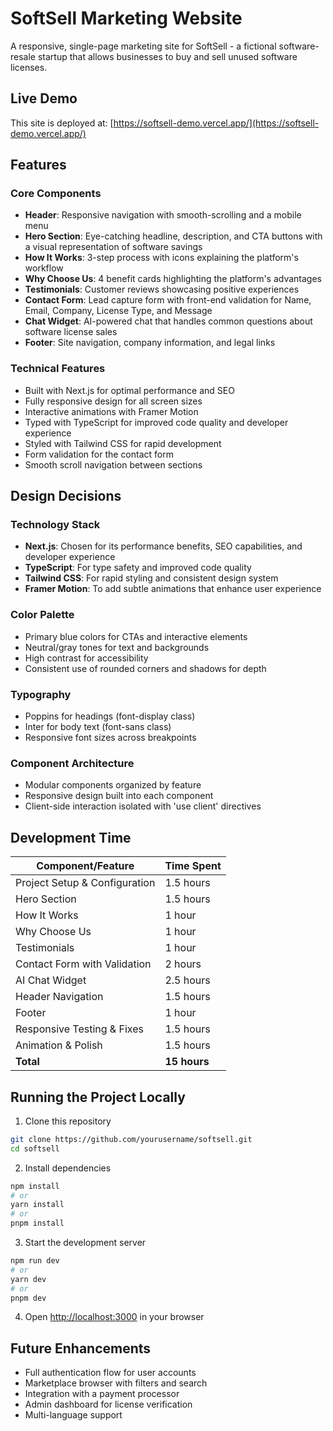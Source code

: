 # SoftSell Marketing Website

A responsive, single-page marketing site for SoftSell - a fictional software-resale startup that allows businesses to buy and sell unused software licenses.

## Live Demo

This site is deployed at: [https://softsell-demo.vercel.app/](https://softsell-demo.vercel.app/)

## Features

### Core Components
- **Header**: Responsive navigation with smooth-scrolling and a mobile menu
- **Hero Section**: Eye-catching headline, description, and CTA buttons with a visual representation of software savings
- **How It Works**: 3-step process with icons explaining the platform's workflow
- **Why Choose Us**: 4 benefit cards highlighting the platform's advantages
- **Testimonials**: Customer reviews showcasing positive experiences
- **Contact Form**: Lead capture form with front-end validation for Name, Email, Company, License Type, and Message
- **Chat Widget**: AI-powered chat that handles common questions about software license sales
- **Footer**: Site navigation, company information, and legal links

### Technical Features

- Built with Next.js for optimal performance and SEO
- Fully responsive design for all screen sizes
- Interactive animations with Framer Motion
- Typed with TypeScript for improved code quality and developer experience
- Styled with Tailwind CSS for rapid development
- Form validation for the contact form
- Smooth scroll navigation between sections

## Design Decisions

### Technology Stack
- **Next.js**: Chosen for its performance benefits, SEO capabilities, and developer experience
- **TypeScript**: For type safety and improved code quality
- **Tailwind CSS**: For rapid styling and consistent design system
- **Framer Motion**: To add subtle animations that enhance user experience

### Color Palette
- Primary blue colors for CTAs and interactive elements
- Neutral/gray tones for text and backgrounds
- High contrast for accessibility
- Consistent use of rounded corners and shadows for depth

### Typography
- Poppins for headings (font-display class)
- Inter for body text (font-sans class)
- Responsive font sizes across breakpoints

### Component Architecture
- Modular components organized by feature
- Responsive design built into each component
- Client-side interaction isolated with 'use client' directives

## Development Time

| Component/Feature | Time Spent |
|-------------------|------------|
| Project Setup & Configuration | 1.5 hours |
| Hero Section | 1.5 hours |
| How It Works | 1 hour |
| Why Choose Us | 1 hour |
| Testimonials | 1 hour |
| Contact Form with Validation | 2 hours |
| AI Chat Widget | 2.5 hours |
| Header Navigation | 1.5 hours |
| Footer | 1 hour |
| Responsive Testing & Fixes | 1.5 hours |
| Animation & Polish | 1.5 hours |
| **Total** | **15 hours** |

## Running the Project Locally

1. Clone this repository
```bash
git clone https://github.com/yourusername/softsell.git
cd softsell
```

2. Install dependencies
```bash
npm install
# or
yarn install
# or
pnpm install
```

3. Start the development server
```bash
npm run dev
# or
yarn dev
# or
pnpm dev
```

4. Open [http://localhost:3000](http://localhost:3000) in your browser

## Future Enhancements

- Full authentication flow for user accounts
- Marketplace browser with filters and search
- Integration with a payment processor
- Admin dashboard for license verification
- Multi-language support
